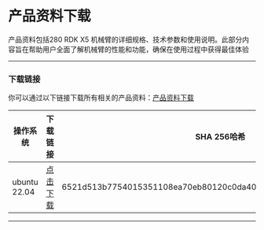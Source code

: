 # 产品资料下载
产品资料包括280 RDK X5 机械臂的详细规格、技术参数和使用说明。此部分内容旨在帮助用户全面了解机械臂的性能和功能，确保在使用过程中获得最佳体验

---

### 下载链接
你可以通过以下链接下载所有相关的产品资料：[产品资料下载](https://www.elephantrobotics.com/support/)

| 操作系统   | 下载链接 |  SHA 256哈希  |
|------------|----------|--------------|
| ubuntu 22.04 | [点击下载](https://download.elephantrobotics.com/system_images/myCobot_280_RDK_X5/myCobot280_RDK_X5_v1.0.0_20250509.zip) | 6521d513b7754015351108ea70eb80120c0da40634ac63a91ed151978d07ace1  |

---
